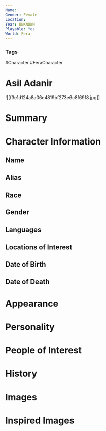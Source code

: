 ```yaml
---
Name: 
Gender: Female
Location: 
Year: UNKNOWN
Playable: Yes
World: Fera
---
```


### Tags
#Character #FeraCharacter 

# Asil Adanir
![[f3e1d124a8a06e4819bf273e6c8f69f8.jpg]]

# Summary


# Character Information

## Name

## Alias

## Race

## Gender

## Languages

## Locations of Interest

## Date of Birth

## Date of Death

# Appearance

# Personality

# People of Interest

# History

# Images

# Inspired Images
